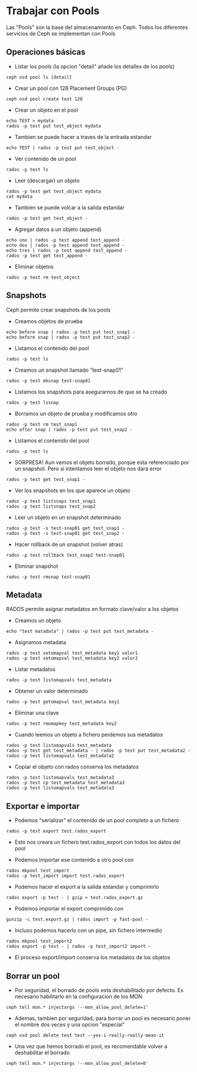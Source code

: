 # Trabajar con Pools

Las "Pools" son la base del almacenamiento en Ceph. Todos los diferentes servicios de Ceph se implementan con Pools

## Operaciones básicas

  * Listar los pools (la opcion "detail" añade los detalles de los pools)

```
ceph osd pool ls [detail]
```

  * Crear un pool con 128 Placement Groups (PG)

```
ceph osd pool create test 128
```

  * Crear un objeto en el pool

```
echo TEST > mydata
rados -p test put test_object mydata
```

  * Tambien se puede hacer a traves de la entrada estandar

```
echo TEST | rados -p test put test_object -
```

  * Ver contenido de un pool

```
rados -p test ls
```

  * Leer (descargar) un objeto

```
rados -p test get test_object mydata
cat mydata
```

  * Tambien se puede volcar a la salida estandar

```
rados -p test get test_object -
```

  * Agregar datos a un objeto (append)

```
echo uno | rados -p test append test_append -
echo dos | rados -p test append test_append -
echo tres | rados -p test append test_append -
rados -p test get test_append -
```

  * Eliminar objetos

```
rados -p test rm test_object
```

## Snapshots

Ceph permite crear snapshots de los pools

  * Creamos objetos de prueba

```
echo before snap | rados -p test put test_snap1 -
echo before snap | rados -p test put test_snap2 -
```

  * Listamos el contenido del pool

```
rados -p test ls
```

  * Creamos un snapshot llamado "test-snap01"

```
rados -p test mksnap test-snap01
```

  * Listamos los snapshots para asegurarnos de que se ha creado

```
rados -p test lssnap
```

  * Borramos un objeto de prueba y modificamos otro

```
rados -p test rm test_snap1
echo after snap | rados -p test put test_snap2 -
```

  * Listamos el contenido del pool

```
rados -p test ls
```

  * SORPRESA! Aun vemos el objeto borrado, porque esta referenciado por un snapshot. Pero si intentamos leer el objeto nos dara error

```
rados -p test get test_snap1 -
```

  * Ver los snapshots en los que aparece un objeto

```
rados -p test listsnaps test_snap1
rados -p test listsnaps test_snap2
```

  * Leer un objeto en un snapshot determinado

```
rados -p test -s test-snap01 get test_snap1 -
rados -p test -s test-snap01 get test_snap2 -
```

  * Hacer rollback de un snapshot (volver atras)

```
rados -p test rollback test_snap2 test-snap01
```

  * Eliminar snapshot

```
rados -p test rmsnap test-snap01
```

## Metadata

RADOS permite asignar metadatos en formato clave/valor a los objetos

  * Creamos un objeto

```
echo "test matadata" | rados -p test put test_metadata -
```

  * Asignamos metadata

```
rados -p test setomapval test_metadata key1 valor1
rados -p test setomapval test_metadata key2 valor2
```

  * Listar metadatos

```
rados -p test listomapvals test_metadata
```

  * Obtener un valor determinado

```
rados -p test getomapval test_metadata key1
```

  * Eliminar una clave

```
rados -p test rmomapkey test_metadata key2
```

  * Cuando leemos un objeto a fichero perdemos sus metadatos

```
rados -p test listomapvals test_metadata
rados -p test get test_metadata - | rados -p test put test_metadata2 -
rados -p test listomapvals test_metadata2
```

  * Copiar el objeto con rados conserva los metadatos

```
rados -p test listomapvals test_metadata3
rados -p test cp test_metadata test_metadata3
rados -p test listomapvals test_metadata3
```

## Exportar e importar

  * Podemos "serializar" el contenido de un pool completo a un fichero
 
```
rados -p test export test.rados_export
```

  * Esto nos creara un fichero test.rados_export con todos los datos del pool

  * Podemos importar ese contenido a otro pool con

```
rados mkpool test_import
rados -p test_import import test.rados_export
```

  * Podemos hacer el export a la salida estandar y comprimirlo

```
rados export -p test - | gzip > test.rados_export.gz
```

  * Podemos importar el export comprimido con

```
gunzip -c test.export.gz | rados import -p fast-pool -
```

  * Incluso podemos hacerlo con un pipe, sin fichero intermedio

```
rados mkpool test_import2
rados export -p test - | rados -p test_import2 import -
```

  * El proceso export/import conserva los metadatos de los objetos

## Borrar un pool

  * Por seguridad, el borrado de pools esta deshabilitado por defecto. Es necesario habilitarlo en la configuracion de los MON

```
ceph tell mon.* injectargs '--mon_allow_pool_delete=1'
```

  * Ademas, tambien por seguridad, para borrar un pool es necesario poner el nombre dos veces y una opcion "especial"

```
ceph osd pool delete test test --yes-i-really-really-mean-it
```

  * Una vez que hemos borrado el pool, es recomendable volver a deshabilitar el borrado

```
ceph tell mon.* injectargs '--mon_allow_pool_delete=0'
```

